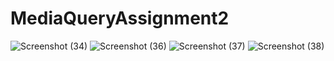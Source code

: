 # MediaQueryAssignment2
![Screenshot (34)](https://github.com/Anjali2104/MediaQueryAssignment2/assets/86160355/59025a3b-09db-4445-be6a-0a800669288c)
![Screenshot (36)](https://github.com/Anjali2104/MediaQueryAssignment2/assets/86160355/be35ddb1-3964-4c11-b87a-cd0b47f4c4b3)
![Screenshot (37)](https://github.com/Anjali2104/MediaQueryAssignment2/assets/86160355/7fb16ac1-2fe6-4faf-8200-f763ca58e521)
![Screenshot (38)](https://github.com/Anjali2104/MediaQueryAssignment2/assets/86160355/e609590e-1065-4df6-9bfe-ed9aa2cbf74a)
